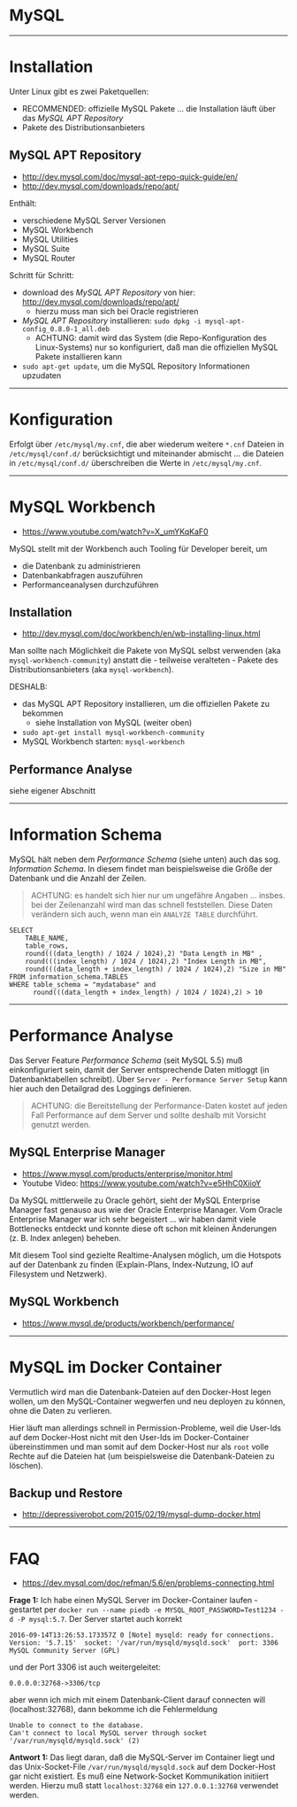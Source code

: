 # MySQL

---

# Installation
Unter Linux gibt es zwei Paketquellen:
* RECOMMENDED: offizielle MySQL Pakete ... die Installation läuft über das *MySQL APT Repository* 
* Pakete des Distributionsanbieters

## MySQL APT Repository
* http://dev.mysql.com/doc/mysql-apt-repo-quick-guide/en/
* http://dev.mysql.com/downloads/repo/apt/

Enthält:
* verschiedene MySQL Server Versionen
* MySQL Workbench
* MySQL Utilities
* MySQL Suite
* MySQL Router

Schritt für Schritt:
* download des *MySQL APT Repository* von hier: http://dev.mysql.com/downloads/repo/apt/
  * hierzu muss man sich bei Oracle registrieren 
* *MySQL APT Repository* installieren: ``sudo dpkg -i mysql-apt-config_0.8.0-1_all.deb``
  * ACHTUNG: damit wird das System (die Repo-Konfiguration des Linux-Systems) nur so konfiguriert, daß man die offiziellen MySQL Pakete installieren kann
* ``sudo apt-get update``, um die MySQL Repository Informationen upzudaten

---

# Konfiguration
Erfolgt über ``/etc/mysql/my.cnf``, die aber wiederum weitere ``*.cnf`` Dateien in ``/etc/mysql/conf.d/`` berücksichtigt und miteinander abmischt ... die Dateien in ``/etc/mysql/conf.d/`` überschreiben die Werte in ``/etc/mysql/my.cnf``.

---

# MySQL Workbench
* https://www.youtube.com/watch?v=X_umYKqKaF0

MySQL stellt mit der Workbench auch Tooling für Developer bereit, um

* die Datenbank zu administrieren
* Datenbankabfragen auszuführen
* Performanceanalysen durchzuführen

## Installation
* http://dev.mysql.com/doc/workbench/en/wb-installing-linux.html

Man sollte nach Möglichkeit die Pakete von MySQL selbst verwenden (aka ``mysql-workbench-community``) anstatt die - teilweise veralteten - Pakete des Distributionsanbieters (aka ``mysql-workbench``).

DESHALB:
* das MySQL APT Repository installieren, um die offiziellen Pakete zu bekommen
  * siehe Installation von MySQL (weiter oben)
* ``sudo apt-get install mysql-workbench-community``
* MySQL Workbench starten: ``mysql-workbench``

## Performance Analyse
siehe eigener Abschnitt

---

# Information Schema
MySQL hält neben dem *Performance Schema* (siehe unten) auch das sog. *Information Schema*. In diesem findet man beispielsweise die Größe der Datenbank und die Anzahl der Zeilen. 

> ACHTUNG: es handelt sich hier nur um ungefähre Angaben ... insbes. bei der Zeilenanzahl wird man das schnell feststellen. Diese Daten verändern sich auch, wenn man ein ``ANALYZE TABLE`` durchführt.

```
SELECT 
	TABLE_NAME, 
    table_rows, 
    round(((data_length) / 1024 / 1024),2) "Data Length in MB" , 
    round(((index_length) / 1024 / 1024),2) "Index Length in MB", 
	round(((data_length + index_length) / 1024 / 1024),2) "Size in MB"
FROM information_schema.TABLES 
WHERE table_schema = "mydatabase" and
	  round(((data_length + index_length) / 1024 / 1024),2) > 10
```

---

# Performance Analyse
Das Server Feature *Performance Schema* (seit MySQL 5.5) muß einkonfiguriert sein, damit der Server entsprechende Daten mitloggt (in Datenbanktabellen schreibt). Über ``Server - Performance Server Setup`` kann hier auch den Detailgrad des Loggings definieren.

> ACHTUNG: die Bereitstellung der Performance-Daten kostet auf jeden Fall Performance auf dem Server und sollte deshalb mit Vorsicht genutzt werden.

## MySQL Enterprise Manager
* https://www.mysql.com/products/enterprise/monitor.html
* Youtube Video: https://www.youtube.com/watch?v=e5HhC0XiioY

Da MySQL mittlerweile zu Oracle gehört, sieht der MySQL Enterprise Manager fast genauso aus wie der Oracle Enterprise Manager. Vom Oracle Enterprise Manager war ich sehr begeistert ... wir haben damit viele Bottlenecks entdeckt und konnte diese oft schon mit kleinen Änderungen (z. B. Index anlegen) beheben.

Mit diesem Tool sind gezielte Realtime-Analysen möglich, um die Hotspots auf der Datenbank zu finden (Explain-Plans, Index-Nutzung, IO auf Filesystem und Netzwerk).

## MySQL Workbench
* https://www.mysql.de/products/workbench/performance/

---

# MySQL im Docker Container
Vermutlich wird man die Datenbank-Dateien auf den Docker-Host legen wollen, um den MySQL-Container wegwerfen und neu deployen zu können, ohne die Daten zu verlieren.

Hier läuft man allerdings schnell in Permission-Probleme, weil die User-Ids auf dem Docker-Host nicht mit den User-Ids im Docker-Container übereinstimmen und man somit auf dem Docker-Host nur als ``root`` volle Rechte auf die Dateien hat (um beispielsweise die Datenbank-Dateien zu löschen).  

## Backup und Restore
* http://depressiverobot.com/2015/02/19/mysql-dump-docker.html

---

# FAQ
* https://dev.mysql.com/doc/refman/5.6/en/problems-connecting.html

**Frage 1:** Ich habe einen MySQL Server im Docker-Container laufen - gestartet per ``docker run --name piedb -e MYSQL_ROOT_PASSWORD=Test1234 -d -P mysql:5.7``. Der Server startet auch korrekt 

```
2016-09-14T13:26:53.173357Z 0 [Note] mysqld: ready for connections.
Version: '5.7.15'  socket: '/var/run/mysqld/mysqld.sock'  port: 3306
MySQL Community Server (GPL)
```

und der Port 3306 ist auch weitergeleitet:

```
0.0.0.0:32768->3306/tcp
```

aber wenn ich mich mit einem Datenbank-Client darauf connecten will (localhost:32768), dann bekomme ich die Fehlermeldung

```
Unable to connect to the database. 
Can't connect to local MySQL server through socket '/var/run/mysqld/mysqld.sock' (2)
```

**Antwort 1:** Das liegt daran, daß die MySQL-Server im Container liegt und das Unix-Socket-File ``/var/run/mysqld/mysqld.sock`` auf dem Docker-Host gar nicht existiert. Es muß eine Network-Socket Kommunikation initiiert werden. Hierzu muß statt ``localhost:32768`` ein ``127.0.0.1:32768`` verwendet werden. 
